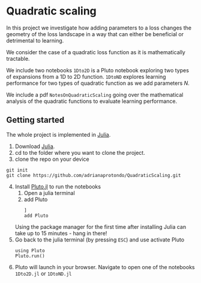 # Quadratic scaling 

In this project we investigate how adding parameters to a loss changes the geometry of the loss landscape in a way that can either be beneficial or detrimental to learning.  

We consider the case of a quadratic loss function as it is mathematically tractable. 

We include two notebooks `1Dto2D` is a Pluto notebook exploring two types of expansions from a 1D to 2D function. `1DtoND` explores learning performance for two types of quadratic function as we add parameters $N$. 

We include a pdf `NotesOnQuadraticScaling` going over the mathematical analysis of the quadratic functions to evaluate learning performance. 

## Getting started

The whole project is implemented in [Julia](https://docs.Wjulialang.org/en/v1/).  

1. Download [Julia](https://julialang.org/downloads/#long_term_support_release).
2. cd to the folder where you want to clone the project.
3. clone the repo on your device
```
git init
git clone https://github.com/adrianaprotondo/QuadraticScaling.git
```
4. Install [Pluto.jl](https://www.juliapackages.com/p/pluto) to run the notebooks 
   1. Open a julia terminal
   2. add Pluto 
        ```
        ]
        add Pluto
        ```
    Using the package manager for the first time after installing Julia can take up to 15 minutes - hang in there!
5. Go back to the julia terminal (by pressing `ESC`) and use activate Pluto 
    ``` 
    using Pluto
    Pluto.run()
    ```
6. Pluto will launch in your browser. Navigate to open one of the notebooks `1Dto2D.jl` or `1DtoND.jl`
   

